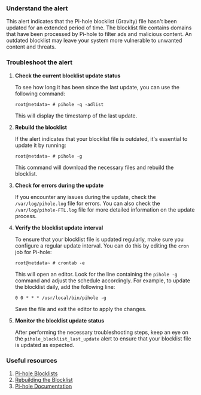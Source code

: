 ### Understand the alert

This alert indicates that the Pi-hole blocklist (Gravity) file hasn't been updated for an extended period of time. The blocklist file contains domains that have been processed by Pi-hole to filter ads and malicious content. An outdated blocklist may leave your system more vulnerable to unwanted content and threats.

### Troubleshoot the alert

1. **Check the current blocklist update status**

   To see how long it has been since the last update, you can use the following command:

   ```
   root@netdata~ # pihole -q -adlist
   ```

   This will display the timestamp of the last update.

2. **Rebuild the blocklist**

   If the alert indicates that your blocklist file is outdated, it's essential to update it by running:

   ```
   root@netdata~ # pihole -g
   ```

   This command will download the necessary files and rebuild the blocklist.

3. **Check for errors during the update**

   If you encounter any issues during the update, check the `/var/log/pihole.log` file for errors. You can also check the `/var/log/pihole-FTL.log` file for more detailed information on the update process.

4. **Verify the blocklist update interval**

   To ensure that your blocklist file is updated regularly, make sure you configure a regular update interval. You can do this by editing the `cron` job for Pi-hole:

   ```
   root@netdata~ # crontab -e
   ```

   This will open an editor. Look for the line containing the `pihole -g` command and adjust the schedule accordingly. For example, to update the blocklist daily, add the following line:

   ```
   0 0 * * * /usr/local/bin/pihole -g
   ```

   Save the file and exit the editor to apply the changes.

5. **Monitor the blocklist update status**

   After performing the necessary troubleshooting steps, keep an eye on the `pihole_blocklist_last_update` alert to ensure that your blocklist file is updated as expected.

### Useful resources

1. [Pi-hole Blocklists](https://docs.pi-hole.net/database/gravity/)
2. [Rebuilding the Blocklist](https://docs.pi-hole.net/ftldns/blockingmode/)
3. [Pi-hole Documentation](https://docs.pi-hole.net/)
